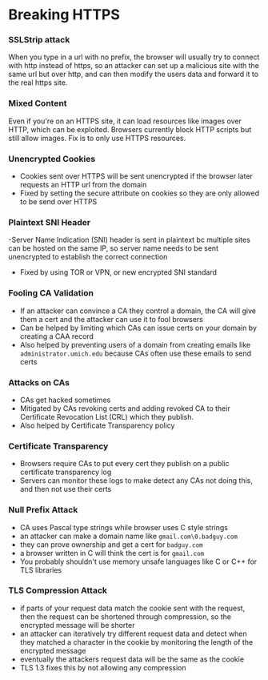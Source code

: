# Breaking HTTPS

### SSLStrip attack
When you type in a url with no prefix, the browser will usually try to connect with http instead of https, so an attacker can set up a malicious site with the same url but over http, and can then modify the users data and forward it to the real https site.

### Mixed Content
Even if you're on an HTTPS site, it can load resources like images over HTTP, which can be exploited. Browsers currently block HTTP scripts but still allow images. Fix is to only use HTTPS resources.

### Unencrypted Cookies
- Cookies sent over HTTPS will be sent unencrypted if the browser later requests an HTTP url from the domain
- Fixed by setting the secure attribute on cookies so they are only allowed to be send over HTTPS

### Plaintext SNI Header
-Server Name Indication (SNI) header is sent in plaintext bc multiple sites can be hosted on the same IP, so server name needs to be sent unencrypted to establish the correct connection
- Fixed by using TOR or VPN, or new encrypted SNI standard

### Fooling CA Validation
- If an attacker can convince a CA they control a domain, the CA will give them a cert and the attacker can use it to fool browsers
- Can be helped by limiting which CAs can issue certs on your domain by creating a CAA record
- Also helped by preventing users of a domain from creating emails like `administrator.umich.edu` because CAs often use these emails to send certs

### Attacks on CAs
- CAs get hacked sometimes
- Mitigated by CAs revoking certs and adding revoked CA to their Certificate Revocation List (CRL) which they publish.
- Also helped by Certificate Transparency policy

### Certificate Transparency
- Browsers require CAs to put every cert they publish on a public certificate transparency log
- Servers can monitor these logs to make detect any CAs not doing this, and then not use their certs

### Null Prefix Attack
- CA uses Pascal type strings while browser uses C style strings
- an attacker can make a domain name like `gmail.com\0.badguy.com`
- they can prove ownership and get a cert for `badguy.com`
- a browser written in C will think the cert is for `gmail.com`
- You probably shouldn't use memory unsafe languages like C or C++ for TLS libraries

### TLS Compression Attack
- if parts of your request data match the cookie sent with the request, then the request can be shortened through compression, so the encrypted message will be shorter
- an attacker can iteratively try different request data and detect when they matched a character in the cookie by monitoring the length of the encrypted message
- eventually the attackers request data will be the same as the cookie
- TLS 1.3 fixes this by not allowing any compression